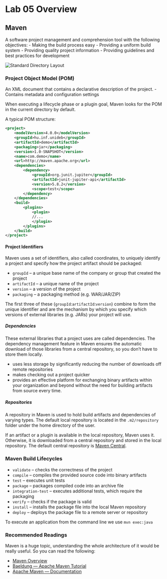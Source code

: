 # Lab 05 Overview

## Maven

A software project management and comprehension tool with the following objectives:
    - Making the build process easy
    - Providing a uniform build system
    - Providing quality project information
    - Providing guidelines and best practices for development

![Standard Directory Layout](https://i.imgur.com/Pe9i7la.png)

### Project Object Model (POM)

An XML document that contains a declarative description of the project.
    - Contains metadata and configuration settings

When executing a lifecycle phase or a plugin goal, Maven looks for the POM in the current directory by default.

A typical POM structure:

```xml
<project>
    <modelVersion>4.0.0</modelVersion>
    <groupId>hu.inf.unideb</groupId>
    <artifactId>demo</artifactId>
    <packaging>jar</packaging>
    <version>1.0-SNAPSHOT</version>
    <name>com.demo</name>
    <url>http://maven.apache.org</url>
    <dependencies>
        <dependency>
            <groupId>org.junit.jupiter</groupId>
            <artifactId>junit-jupiter-api</artifactId>
            <version>5.8.2</version>
            <scope>test</scope>
        </dependency>
    </dependencies>
    <build>
        <plugins>
            <plugin>
            //...
            </plugin>
        </plugins>
    </build>
</project>
```

#### Project Identifiers

Maven uses a set of identifiers, also called coordinates, to uniquely identify a project and specify how the project artifact should be packaged:

- `groupId` – a unique base name of the company or group that created the project
- `artifactId` – a unique name of the project
- `version` – a version of the project
- `packaging` – a packaging method (e.g. WAR/JAR/ZIP)

The first three of these (`groupId`:`artifactId`:`version`) combine to form the unique identifier and are the mechanism by which you specify which versions of external libraries (e.g. JARs) your project will use.

##### Dependencies

These external libraries that a project uses are called dependencies. The dependency management feature in Maven ensures the automatic download of those libraries from a central repository, so you don’t have to store them locally.

- uses less storage by significantly reducing the number of downloads off remote repositories
- makes checking out a project quicker
- provides an effective platform for exchanging binary artifacts within your organization and beyond without the need for building artifacts from source every time.

##### Repositories

A repository in Maven is used to hold build artifacts and dependencies of varying types. The default local repository is located in the `.m2/repository` folder under the home directory of the user.

If an artifact or a plugin is available in the local repository, Maven uses it. Otherwise, it is downloaded from a central repository and stored in the local repository. The default central repository is [Maven Central](https://search.maven.org/classic/#search|ga|1|centra).

### Maven Build Lifecycles

- `validate` – checks the correctness of the project
- `compile` – compiles the provided source code into binary artifacts
- `test` – executes unit tests
- `package` – packages compiled code into an archive file
- `integration-test` – executes additional tests, which require the packaging
- `verify` – checks if the package is valid
- `install` – installs the package file into the local Maven repository
- `deploy` – deploys the package file to a remote server or repository

To execute an application from the command line we use `mvn exec:java`

### Recommended Readings

Maven is a huge topic, understanding the whole architecture of it would be really useful. So you can read the following:

- [Maven Overview](https://gist.github.com/Bakhomious/2e981aced4a68ed239661619c16451ce)
- [Baeldung &mdash; Apache Maven Tutorial](https://www.baeldung.com/maven)
- [Apache Maven &mdash; Documentation](https://maven.apache.org/guides/index.html)